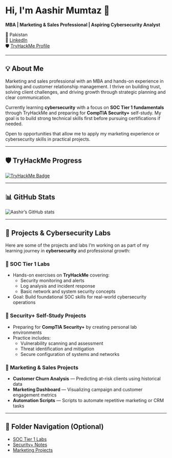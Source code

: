 # Hi, I'm Aashir Mumtaz 👋

**MBA | Marketing & Sales Professional | Aspiring Cybersecurity Analyst**

📍 Pakistan  
🔗 [LinkedIn](https://www.linkedin.com/in/aashir-mumtaz)  
🛡️ [TryHackMe Profile](https://tryhackme.com/p/aashir.mumtaz9428)

---

## 💡 About Me
Marketing and sales professional with an MBA and hands-on experience in banking and customer relationship management. I thrive on building trust, solving client challenges, and driving growth through strategic planning and clear communication.

Currently learning **cybersecurity** with a focus on **SOC Tier 1 fundamentals** through TryHackMe and preparing for **CompTIA Security+** self-study. My goal is to build strong technical skills first before pursuing certifications if needed.  

Open to opportunities that allow me to apply my marketing experience or cybersecurity skills in practical projects.

---

## 🛡️ TryHackMe Progress
[![TryHackMe Badge](https://tryhackme-badges.s3.amazonaws.com/aashir.mumtaz9428.png)](https://tryhackme.com/p/aashir.mumtaz9428)

---

## 📊 GitHub Stats
![Aashir’s GitHub stats](https://github-readme-stats.vercel.app/api?username=aashirmumtaz&show_icons=true&theme=radical)

---

## 📂 Projects & Cybersecurity Labs

Here are some of the projects and labs I’m working on as part of my learning journey in **cybersecurity** and professional growth:

### 🔹 SOC Tier 1 Labs
- Hands-on exercises on **TryHackMe** covering:  
  - Security monitoring and alerts  
  - Log analysis and incident response  
  - Basic network and system security concepts  
- Goal: Build foundational SOC skills for real-world cybersecurity operations  

### 🔹 Security+ Self-Study Projects
- Preparing for **CompTIA Security+** by creating personal lab environments  
- Practice includes:  
  - Vulnerability scanning and assessment  
  - Threat identification and mitigation  
  - Secure configuration of systems and networks  

### 🔹 Marketing & Sales Projects
- **Customer Churn Analysis** — Predicting at-risk clients using historical data  
- **Marketing Dashboard** — Visualizing campaign and customer engagement metrics  
- **Automation Scripts** — Scripts to automate repetitive marketing or CRM tasks  

---

## 🔗 Folder Navigation (Optional)
- [SOC Tier 1 Labs](./SOC-Tier1-Labs/)  
- [Security+ Notes](./SecurityPlus-Notes/)  
- [Marketing Projects](./Marketing-Projects/)
